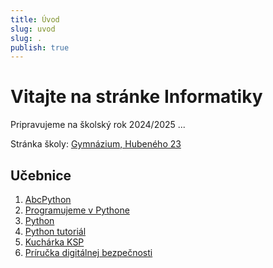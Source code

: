 ```yaml
---
title: Úvod
slug: uvod
slug: .
publish: true 
---
```


# Vitajte na stránke Informatiky

Pripravujeme na školský rok 2024/2025 ...

Stránka školy: [Gymnázium, Hubeného 23](https://ghubeneho.edupage.org/)

## Učebnice
1. [AbcPython](https://abcpython.input.sk/)
2. [Programujeme v Pythone](http://www.programujemevpythone.sk/)
3. [Python](https://python.input.sk/)
4. [Python tutoriál](https://people.ksp.sk/~ajo/osp/python_tutorial.pdf)
5. [Kuchárka KSP](https://www.ksp.sk/kucharka/)
6. [Príručka digitálnej bezpečnosti](https://bezpecnenanete.eset.com/sk/materialy-pre-ucitelov-na-stiahnutie/)
